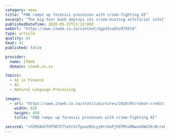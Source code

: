 ```yaml
---
category: news
title: "FNB ramps up forensic processes with crime-fighting AI"
excerpt: "The big-four bank deploys its crime-busting artificial intelligence technology, called Manila, to combat fraud and improve risk management processes."
publishedDateTime: 2020-05-22T11:22:00Z
webUrl: "https://www.itweb.co.za/content/dgp45va6Xz97X9l8"
type: article
quality: 41
heat: 41
published: false

provider:
  name: ITWeb
  domain: itweb.co.za

topics:
  - AI in Finance
  - AI
  - Natural Language Processing

images:
  - url: "https://www.itweb.co.za/static/pictures/2020/05/robot-credit-card-2020.jpg"
    width: 816
    height: 459
    title: "FNB ramps up forensic processes with crime-fighting AI"

secured: "ch5M2AUXfGP5R7Z7leXrXzTguazN3cyy9+tkoPjhD7MtoRNwxmUWdJKrBr/e8rUhAGdaoYgHHwQYo1R4z7mwksQfC/kNmTarKL2jYtPdRBJK4tLpDiZcB1qyaU7YpSGscUTb8+0WU6GxNEnA7mvQIKaNwaTnNj02PCFjI8c3Ba8ldJs9Az3Tm7lJl8l8uBBLYTDB+dqwck1NQCYkeE32Gs82Ph3e0DlA3kX+6tvYBu/IIvMSI5Lk1p2In+eOT1sww+RCb1uE0a6+e+MQSA8+jtE4mknuiMwbB4zurDs/KRRiQXY/kfSXlJirwvHTgrsGtBCwY0xgGVuRMBZJr/57YH0HESfJoWchN4Pgbrqn9pTgwEotmr8kfe2TyDLUWp3hzJ6W+QcSuI/BQvDrbRAIE/rTRxZZe8v+a+xAN4RQIcL5iCvdVH14/feJE3G8sVVGGcURl8Rog5Cj78B6KEYbhQRzFYBAUswP/SLOW+meOhk=;yJ2yvw/c4nvnqErztEkz4g=="
---
```



